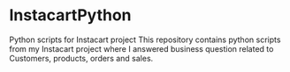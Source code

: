 # InstacartPython
Python scripts for Instacart project
This repository contains python scripts from my Instacart project where I answered business question related to Customers, products, orders and sales. 

